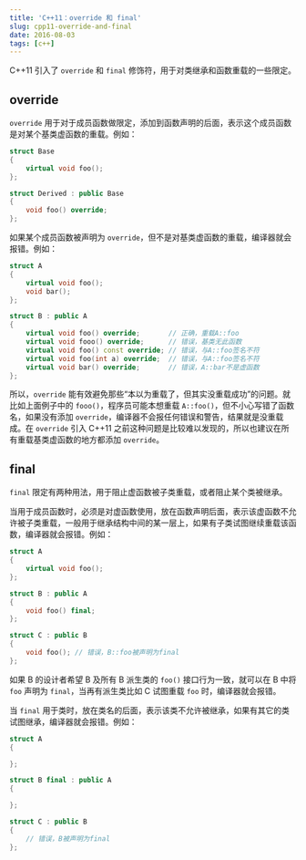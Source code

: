 ```yaml
---
title: 'C++11：override 和 final'
slug: cpp11-override-and-final
date: 2016-08-03
tags: [c++]
---
```


C++11 引入了 `override` 和 `final` 修饰符，用于对类继承和函数重载的一些限定。

## override

`override` 用于对于成员函数做限定，添加到函数声明的后面，表示这个成员函数是对某个基类虚函数的重载。例如：

```c++
struct Base
{
    virtual void foo();
};

struct Derived : public Base
{
    void foo() override;
};
```

如果某个成员函数被声明为 `override`，但不是对基类虚函数的重载，编译器就会报错。例如：

```c++
struct A
{
    virtual void foo();
    void bar();
};

struct B : public A
{
    virtual void foo() override;       // 正确，重载A::foo
    virtual void fooo() override;      // 错误，基类无此函数
    virtual void foo() const override; // 错误，与A::foo签名不符
    virtual void foo(int a) override;  // 错误，与A::foo签名不符
    virtual void bar() override;       // 错误，A::bar不是虚函数 
};
```

所以，`override` 能有效避免那些“本以为重载了，但其实没重载成功”的问题。就比如上面例子中的 `fooo()`，程序员可能本想重载 `A::foo()`，但不小心写错了函数名，如果没有添加 `override`，编译器不会报任何错误和警告，结果就是没重载成。在 `override` 引入 C++11 之前这种问题是比较难以发现的，所以也建议在所有重载基类虚函数的地方都添加 `override`。

## final

`final` 限定有两种用法，用于阻止虚函数被子类重载，或者阻止某个类被继承。

当用于成员函数时，必须是对虚函数使用，放在函数声明后面，表示该虚函数不允许被子类重载，一般用于继承结构中间的某一层上，如果有子类试图继续重载该函数，编译器就会报错。例如：

```c++
struct A
{
    virtual void foo();
};

struct B : public A
{
    void foo() final;
};

struct C : public B
{
    void foo(); // 错误，B::foo被声明为final
};
```

如果 B 的设计者希望 B 及所有 B 派生类的 `foo()` 接口行为一致，就可以在 B 中将 `foo` 声明为 `final`，当再有派生类比如 C 试图重载 `foo` 时，编译器就会报错。

当 `final` 用于类时，放在类名的后面，表示该类不允许被继承，如果有其它的类试图继承，编译器就会报错。例如：

```c++
struct A
{

};

struct B final : public A
{

};

struct C : public B
{
    // 错误，B被声明为final
};
```